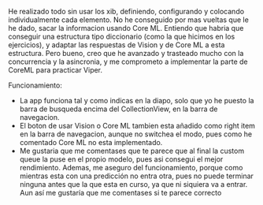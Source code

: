 He realizado todo sin usar los xib, definiendo, configurando y colocando individualmente cada elemento.
No he conseguido por mas vueltas que le he dado, sacar la informacion usando Core ML. Entiendo que habria que conseguir una estructura tipo diccionario (como la que hicimos en los ejercicios), y adaptar las respuestas de Vision y de Core ML a esta estructura. 
Pero bueno, creo que he avanzado y trasteado mucho con la concurrencia y la asincronia, y me comprometo a implementar la parte de CoreML para practicar Viper.

Funcionamiento:

- La app funciona tal y como indicas en la diapo, solo que yo he puesto la barra de busqueda encima del CollectionView, en la barra de navegacion.
- El boton de usar Vision o Core ML tambien esta añadido como right item en la barra de navegacion, aunque no switchea el modo, pues como he comentado Core ML no esta implementado.
- Me gustaria que me comentases que te parece que al final la custom queue la puse en el propio modelo, pues asi consegui el mejor rendimiento. Ademas, me aseguro del funcionamiento, porque como mientras esta con una predicción no entra otra, pues no puede terminar ninguna antes que la que esta en curso, ya que ni siquiera va a entrar. Aun así me gustaría que me comentases si te parece correcto